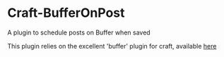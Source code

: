 # Craft-BufferOnPost
A plugin to schedule posts on Buffer when saved

This plugin relies on the excellent 'buffer' plugin for craft, available
[here](https://github.com/nystudio107/buffer)

